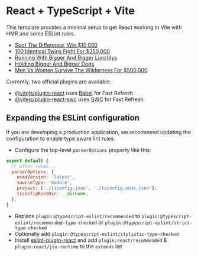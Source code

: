 # React + TypeScript + Vite

This template provides a minimal setup to get React working in Vite with HMR and some ESLint rules.

<!-- YOUTUBE:START -->
- [Spot The Difference, Win $10,000](https://www.youtube.com/watch?v=vDrSCXFMAKk)
- [100 Identical Twins Fight For $250,000](https://www.youtube.com/watch?v=snX5YyflrGw)
- [Running With Bigger And Bigger Lunchlys](https://www.youtube.com/watch?v=nbzQdlWrcnk)
- [Holding Bigger And Bigger Dogs](https://www.youtube.com/watch?v=8krJy31Diow)
- [Men Vs Women Survive The Wilderness For $500,000](https://www.youtube.com/watch?v=aRcUVhVlSHg)
<!-- YOUTUBE:END -->

Currently, two official plugins are available:

- [@vitejs/plugin-react](https://github.com/vitejs/vite-plugin-react/blob/main/packages/plugin-react/README.md) uses [Babel](https://babeljs.io/) for Fast Refresh
- [@vitejs/plugin-react-swc](https://github.com/vitejs/vite-plugin-react-swc) uses [SWC](https://swc.rs/) for Fast Refresh

## Expanding the ESLint configuration

If you are developing a production application, we recommend updating the configuration to enable type aware lint rules:

- Configure the top-level `parserOptions` property like this:

```js
export default {
  // other rules...
  parserOptions: {
    ecmaVersion: 'latest',
    sourceType: 'module',
    project: ['./tsconfig.json', './tsconfig.node.json'],
    tsconfigRootDir: __dirname,
  },
}
```

- Replace `plugin:@typescript-eslint/recommended` to `plugin:@typescript-eslint/recommended-type-checked` or `plugin:@typescript-eslint/strict-type-checked`
- Optionally add `plugin:@typescript-eslint/stylistic-type-checked`
- Install [eslint-plugin-react](https://github.com/jsx-eslint/eslint-plugin-react) and add `plugin:react/recommended` & `plugin:react/jsx-runtime` to the `extends` list
